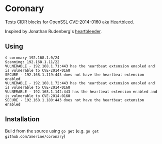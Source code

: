 # Coronary

Tests CIDR blocks for OpenSSL [CVE-2014-0160][CVE] aka [Heartbleed][heartbleed].

Inspired by Jonathan Rudenberg's [heartbleeder][heartbleeder].

## Using

```shell
$ coronary 192.168.1.0/24
Scanning: 192.168.1.11/22
VULNERABLE - 192.168.1.71:443 has the heartbeat extension enabled and is vulnerable to CVE-2014-0160
SECURE - 192.168.1.119:443 does not have the heartbeat extension enabled
VULNERABLE - 192.168.1.72:443 has the heartbeat extension enabled and is vulnerable to CVE-2014-0160
VULNERABLE - 192.168.1.142:443 has the heartbeat extension enabled and is vulnerable to CVE-2014-0160
SECURE - 192.168.1.180:443 does not have the heartbeat extension enabled

```

## Installation

Build from the source using `go get` (e.g. `go get github.com/amerine/coronary`)

[CVE]: https://www.openssl.org/news/secadv_20140407.txt
[heartbleed]: http://heartbleed.com/
[heartbleeder]: https://github.com/titanous/heartbleeder
